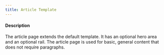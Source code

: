 ```yaml
---
title: Article Template
---
```

#### Description
The article page extends the default template. It has an optional hero area and an optional rail. The article page is used for basic, general content that does not require paragraphs.

